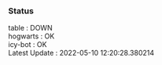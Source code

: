 ### Status


table : DOWN  
hogwarts : OK  
icy-bot : OK  
Latest Update : 2022-05-10 12:20:28.380214
